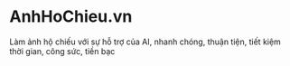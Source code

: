 # AnhHoChieu.vn
Làm ảnh hộ chiếu với sự hỗ trợ của AI, nhanh chóng, thuận tiện, tiết kiệm thời gian, công sức, tiền bạc
